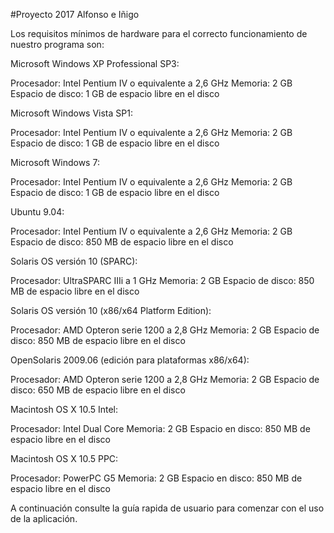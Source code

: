 #Proyecto 2017 Alfonso e Iñigo

Los requisitos mínimos de hardware para el correcto funcionamiento de nuestro programa son:

Microsoft Windows XP Professional SP3:

   Procesador: Intel Pentium IV o equivalente a 2,6 GHz
   Memoria: 2 GB
   Espacio de disco: 1 GB de espacio libre en el disco

Microsoft Windows Vista SP1:

   Procesador: Intel Pentium IV o equivalente a 2,6 GHz
   Memoria: 2 GB
   Espacio de disco: 1 GB de espacio libre en el disco

Microsoft Windows 7:

   Procesador: Intel Pentium IV o equivalente a 2,6 GHz
   Memoria: 2 GB
   Espacio de disco: 1 GB de espacio libre en el disco

Ubuntu 9.04:

   Procesador: Intel Pentium IV o equivalente a 2,6 GHz
   Memoria: 2 GB
   Espacio de disco: 850 MB de espacio libre en el disco

Solaris OS versión 10 (SPARC):

   Procesador: UltraSPARC IIIi a 1 GHz
   Memoria: 2 GB
   Espacio de disco: 850 MB de espacio libre en el disco

Solaris OS versión 10 (x86/x64 Platform Edition):

   Procesador: AMD Opteron serie 1200 a 2,8 GHz
   Memoria: 2 GB
   Espacio de disco: 850 MB de espacio libre en el disco

OpenSolaris 2009.06 (edición para plataformas x86/x64):

   Procesador: AMD Opteron serie 1200 a 2,8 GHz
   Memoria: 2 GB
   Espacio de disco: 650 MB de espacio libre en el disco

Macintosh OS X 10.5 Intel:

   Procesador: Intel Dual Core
   Memoria: 2 GB
   Espacio en disco: 850 MB de espacio libre en el disco

Macintosh OS X 10.5 PPC:

   Procesador: PowerPC G5
   Memoria: 2 GB
   Espacio en disco: 850 MB de espacio libre en el disco

A continuación consulte la guía rapida de usuario para comenzar con el uso de la aplicación.
